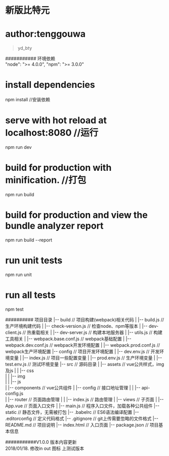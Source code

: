 # 新版比特元

# author:tenggouwa

> yd_bty

  
########### 环境依赖  
"node": ">= 4.0.0",
"npm": ">= 3.0.0"

   
# install dependencies
npm install	//安装依赖

# serve with hot reload at localhost:8080	//运行
npm run dev

# build for production with minification.  //打包
npm run build

# build for production and view the bundle analyzer report
npm run build --report

# run unit tests
npm run unit

# run all tests
npm test
  
  
########## 项目目录
|-- build                            // 项目构建(webpack)相关代码
|   |-- build.js                     // 生产环境构建代码
|   |-- check-version.js             // 检查node、npm等版本
|   |-- dev-client.js                // 热重载相关
|   |-- dev-server.js                // 构建本地服务器
|   |-- utils.js                     // 构建工具相关
|   |-- webpack.base.conf.js         // webpack基础配置
|   |-- webpack.dev.conf.js          // webpack开发环境配置
|   |-- webpack.prod.conf.js         // webpack生产环境配置
|-- config                           // 项目开发环境配置
|   |-- dev.env.js                   // 开发环境变量
|   |-- index.js                     // 项目一些配置变量
|   |-- prod.env.js                  // 生产环境变量
|   |-- test.env.js                  // 测试环境变量
|-- src                              // 源码目录
|   |-- assets                         // vue公共样式，img及js
|   |   |-- css                      
|   |   |-- img                      
|   |   |-- js                     
|   |-- components                     // vue公共组件
|   |-- config                         // 接口地址管理
|   |   |-- api-config.js          
|   |-- router                         // 页面路由管理
|   |   |-- index.js                      // 路由管理
|   |-- views                          // 子页面
|   |-- App.vue                        // 页面入口文件
|   |-- main.js                        // 程序入口文件，加载各种公共组件
|-- static                           // 静态文件，无需被打包
|-- .babelrc                         // ES6语法编译配置
|-- .editorconfig                    // 定义代码格式
|-- .gitignore                       // git上传需要忽略的文件格式
|-- README.md                        // 项目说明
|-- index.html                       // 入口页面
|-- package.json                     // 项目基本信息

  
###########V1.0.0 版本内容更新  
2018/01/18.   修改in out 图标     上测试版本

